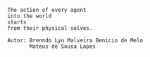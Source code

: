 
    The action of every agent
    into the world
    starts
    from their physical selves.

    Autor: Brenndo Lyu Malveira Benicio de Melo
           Mateus de Sousa Lopes
